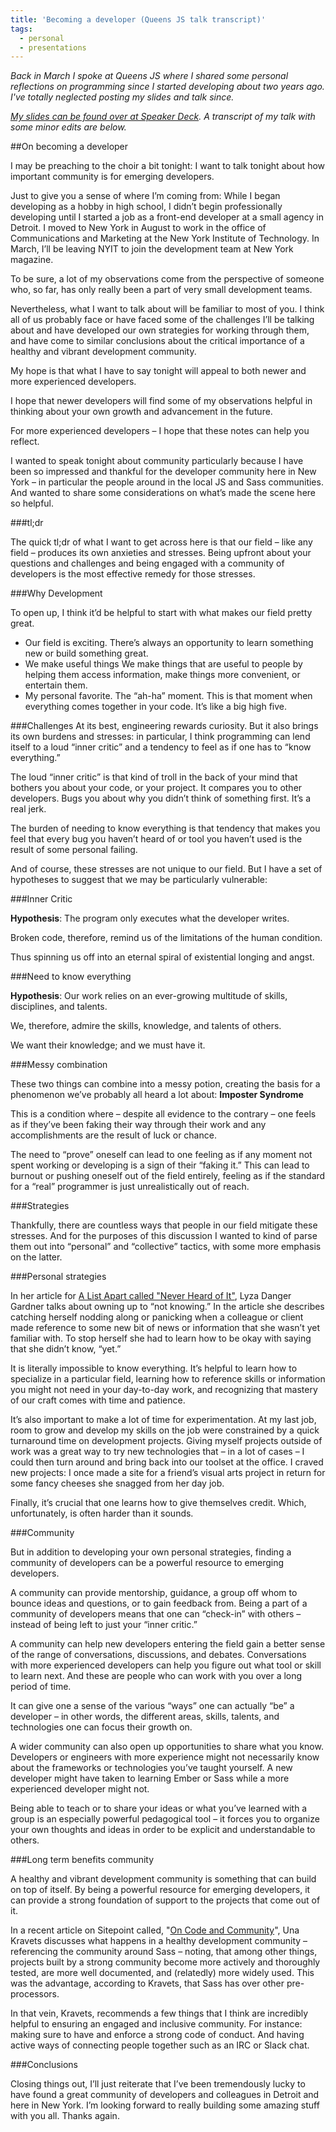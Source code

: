 ```yaml
---
title: 'Becoming a developer (Queens JS talk transcript)'
tags:
  - personal
  - presentations
---
```


_Back in March I spoke at Queens JS where I shared some personal reflections on programming since I started developing about two years ago. I've totally neglected posting my slides and talk since._

_[My slides can be found over at Speaker Deck](https://speakerdeck.com/aptkf/becoming-a-developer-finding-community). A transcript of my talk with some minor edits are below._

##On becoming a developer

I may be preaching to the choir a bit tonight: I want to talk tonight about how important community is for emerging developers.

Just to give you a sense of where I’m coming from: While I began developing as a hobby in high school, I didn’t begin professionally developing until I started a job as a front-end developer at a small agency in Detroit. I moved to New York in August to work in the office of Communications and Marketing at the New York Institute of Technology. In March, I’ll be leaving NYIT to join the development team at New York magazine.

To be sure, a lot of my observations come from the perspective of someone who, so far, has only really been a part of very small development teams.

Nevertheless, what I want to talk about will be familiar to most of you. I think all of us probably face or have faced some of the challenges I’ll be talking about and have developed our own strategies for working through them, and have come to similar conclusions about the critical importance of a healthy and vibrant development community.

My hope is that what I have to say tonight will appeal to both newer and more experienced developers.

I hope that newer developers will find some of my observations helpful in thinking about your own growth and advancement in the future.

For more experienced developers – I hope that these notes can help you reflect.

I wanted to speak tonight about community particularly because I have been so impressed and thankful for the developer community here in New York – in particular the people around in the local JS and Sass communities.  And wanted to share some considerations on what’s made the scene here so helpful.

###tl;dr

The quick tl;dr of what I want to get across here is that our field – like any field – produces its own anxieties and stresses. Being upfront about your questions and challenges and being engaged with a community of developers is the most effective remedy for those stresses.

###Why Development

To open up, I think it’d be helpful to start with what makes our field pretty great.

* Our field is exciting. There’s always an opportunity to learn something new or build something great.
* We make useful things We make things that are useful to people by helping them access information, make things more convenient, or entertain them.
* My personal favorite. The “ah-ha” moment. This is that moment when everything comes together in your code. It’s like a big high five.

###Challenges
At its best, engineering rewards curiosity. But it also brings its own burdens and stresses: in particular, I think programming can lend itself to a loud “inner critic” and a tendency to feel as if one has to “know everything.”

The loud “inner critic” is that kind of troll in the back of your mind that bothers you about your code, or your project. It compares you to other developers. Bugs you about why you didn’t think of something first. It’s a real jerk.

The burden of needing to know everything is that tendency that makes you feel that every bug you haven’t heard of or tool you haven’t used is the result of some personal failing.

And of course, these stresses are not unique to our field. But I have a set of hypotheses to suggest that we may be particularly vulnerable:

###Inner Critic

**Hypothesis**: The program only executes what the developer writes.

Broken code, therefore, remind us of the limitations of the human condition.

Thus spinning us off into an eternal spiral of existential longing and angst.

###Need to know everything

**Hypothesis**: Our work relies on an ever-growing multitude of skills, disciplines, and talents.

We, therefore, admire the skills, knowledge, and talents of others.

We want their knowledge; and we must have it.

###Messy combination

These two things can combine into a messy potion, creating the basis for a phenomenon we’ve probably all heard a lot about: **Imposter Syndrome**

This is a condition where – despite all evidence to the contrary – one feels as if they’ve been faking their way through their work and any accomplishments are the result of luck or chance.

The need to “prove” oneself can lead to one feeling as if any moment not spent working or developing is a sign of their “faking it.” This can lead to burnout or pushing oneself out of the field entirely, feeling as if the standard for a “real” programmer is just unrealistically out of reach.

###Strategies

Thankfully, there are countless ways that people in our field mitigate these stresses.  And for the purposes of this discussion I wanted to kind of parse them out into “personal” and “collective” tactics, with some more emphasis on the latter.

###Personal strategies

In her article for [A List Apart called "Never Heard of It"](http://alistapart.com/column/never-heard-of-it), Lyza Danger Gardner talks about owning up to “not knowing.” In the article she describes catching herself nodding along or panicking when a colleague or client made reference to some new bit of news or information that she wasn’t yet familiar with. To stop herself she had to learn how to be okay with saying that she didn’t know, “yet.”

It is literally impossible to know everything. It’s helpful to learn how to specialize in a particular field, learning how to reference skills or information you might not need in your day-to-day work, and recognizing that mastery of our craft comes with time and patience.

It’s also important to make a lot of time for experimentation. At my last job, room to grow and develop my skills on the job were constrained by a quick turnaround time on development projects. Giving myself projects outside of work was a great way to try new technologies that – in a lot of cases – I could then turn around and bring back into our toolset at the office. I craved new projects: I once made a site for a friend’s visual arts project in return for some fancy cheeses she snagged from her day job.

Finally, it’s crucial that one learns how to give themselves credit. Which, unfortunately, is often harder than it sounds.

###Community

But in addition to developing your own personal strategies, finding a community of developers can be a powerful resource to emerging developers.

A community can provide mentorship, guidance, a group off whom to bounce ideas and questions, or to gain feedback from. Being a part of a community of developers means that one can “check-in” with others – instead of being left to just your “inner critic.”

A community can help new developers entering the field gain a better sense of the range of conversations, discussions, and debates. Conversations with more experienced developers can help you figure out what tool or skill to learn next. And these are people who can work with you over a long period of time.

It can give one a sense of the various “ways” one can actually “be” a developer – in other words, the different areas, skills, talents, and technologies one can focus their growth on.

A wider community can also open up opportunities to share what you know. Developers or engineers with more experience might not necessarily know about the frameworks or technologies you’ve taught yourself. A new developer might have taken to learning Ember or Sass while a more experienced developer might not.

Being able to teach or to share your ideas or what you’ve learned with a group is an especially powerful pedagogical tool – it forces you to organize your own thoughts and ideas in order to be explicit and understandable to others.

###Long term benefits community

A healthy and vibrant development community is something that can build on top of itself. By being a powerful resource for emerging developers, it can provide a strong foundation of support to the projects that come out of it.

In a recent article on Sitepoint called, "[On Code and Community](http://www.sitepoint.com/on-code-and-community/)", Una Kravets discusses what happens in a healthy development community – referencing the community around Sass – noting, that among other things, projects built by a strong community become more actively and thoroughly tested, are more well documented, and (relatedly) more widely used.  This was the advantage, according to Kravets, that Sass has over other pre-processors.

In that vein, Kravets, recommends a few things that I think are incredibly helpful to ensuring an engaged and inclusive community. For instance: making sure to have and enforce a strong code of conduct. And having active ways of connecting people together such as an IRC or Slack chat.

###Conclusions

Closing things out, I’ll just reiterate that I’ve been tremendously lucky to have found a great community of developers and colleagues in Detroit and here in New York. I’m looking forward to really building some amazing stuff with you all. Thanks again.